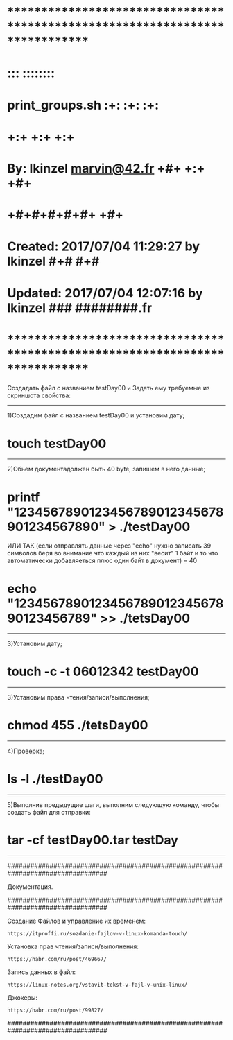 # **************************************************************************** #
#                                                                              #
#                                                         :::      ::::::::    #
#    print_groups.sh                                    :+:      :+:    :+:    #
#                                                     +:+ +:+         +:+      #
#    By: lkinzel <marvin@42.fr>                     +#+  +:+       +#+         #
#                                                 +#+#+#+#+#+   +#+            #
#    Created: 2017/07/04 11:29:27 by lkinzel           #+#    #+#              #
#    Updated: 2017/07/04 12:07:16 by lkinzel          ###   ########.fr        #
#                                                                              #
# **************************************************************************** #

Создадать файл с названием testDay00 и Задать ему требуемые из скриншота свойства: 

_________________________________________________________________________________

1)Создадим файл с названием testDay00 и установим дату; 

# touch testDay00

_________________________________________________________________________________

2)Обьем документадолжен быть 40 byte, запишем в него данные;

# printf "1234567890123456789012345678901234567890" > ./testDay00

ИЛИ ТАК (если отправлять данные через "echo" нужно записать 39 символов беря во внимание что каждый из них "весит" 1 байт и то что автоматически добавляеться плюс один байт в документ) = 40

#  echo "123456789012345678901234567890123456789" >> ./tetsDay00

_________________________________________________________________________________

3)Установим дату; 

# touch -c -t 06012342 testDay00

_________________________________________________________________________________

3)Установим права чтения/записи/выполнения; 

# chmod 455 ./tetsDay00

_________________________________________________________________________________

4)Проверка;

# ls -l ./testDay00

_________________________________________________________________________________

5)Выполнив предыдущие шаги, выполним следующую команду, чтобы создать
файл для отправки: 

# tar -cf testDay00.tar testDay

_________________________________________________________________________________

##################################################################################

Документация.

##################################################################################

Создание Файлов и управление их временем:

	https://itproffi.ru/sozdanie-fajlov-v-linux-komanda-touch/

Установка прав чтения/записи/выполнения:

	https://habr.com/ru/post/469667/

Запись данных в файл:

	https://linux-notes.org/vstavit-tekst-v-fajl-v-unix-linux/

Джокеры:

	https://habr.com/ru/post/99827/

##################################################################################
